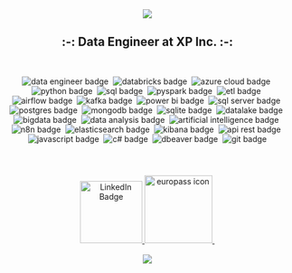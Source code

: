 <!-- HEADER -->
<div align="center"><img src="https://capsule-render.vercel.app/api?type=waving&color=ffffff&height=80&section=header&text=Charles%20Barros&fontSize=60&fontColor=fff"/></div>

<!-- ABOUT -->
<div align="center"> <h2>:-: Data Engineer at XP Inc. :-:</h2> </div>


<!-- TECH ICONS -->
<br>

<div align="center">
    
<img src="https://img.shields.io/badge/Data_Engineer-a?color=gray&style=plastic" title="data engineer" alt="data engineer badge"/>&nbsp;
<img src="https://img.shields.io/badge/Databricks-a?color=gray&style=plastic" title="datbricks" alt="databricks badge"/>&nbsp;
<img src="https://img.shields.io/badge/Azure_Cloud-a?color=gray&style=plastic" title="azure cloud" alt="azure cloud badge"/>&nbsp;
<img src="https://img.shields.io/badge/Python-a?color=gray&style=plastic" title="python" alt="python badge"/>&nbsp;
<img src="https://img.shields.io/badge/SQL-a?color=gray&style=plastic" title="sql" alt="sql badge"/>&nbsp;
<img src="https://img.shields.io/badge/PySpark-a?color=gray&style=plastic" title="pyspark" alt="pyspark badge"/>&nbsp;
<img src="https://img.shields.io/badge/ETL-a?color=gray&style=plastic" title="etl" alt="etl badge"/>&nbsp;
<img src="https://img.shields.io/badge/Airflow-a?color=gray&style=plastic" title="airflow" alt="airflow badge"/>&nbsp;
<img src="https://img.shields.io/badge/Kafka-a?color=gray&style=plastic" title="kafka" alt="kafka badge"/>&nbsp;
<img src="https://img.shields.io/badge/Power_BI-a?color=gray&style=plastic" title="power bi" alt="power bi badge"/>&nbsp;
<img src="https://img.shields.io/badge/SQL_Server-a?color=gray&style=plastic" title="sql server" alt="sql server badge"/>&nbsp;
<img src="https://img.shields.io/badge/Postgres-a?color=gray&style=plastic" title="postgres" alt="postgres badge"/>&nbsp;
<img src="https://img.shields.io/badge/MongoDB-a?color=gray&style=plastic" title="mongodb" alt="mongodb badge"/>&nbsp;
<img src="https://img.shields.io/badge/SQLite-a?color=gray&style=plastic" title="sqlite" alt="sqlite badge"/>&nbsp;
<img src="https://img.shields.io/badge/Datalake-a?color=gray&style=plastic" title="datalake" alt="datalake badge"/>&nbsp;
<img src="https://img.shields.io/badge/BigData-a?color=gray&style=plastic" title="bigdata" alt="bigdata badge"/>&nbsp;
<img src="https://img.shields.io/badge/Data_Analysis-a?color=gray&style=plastic" title="data analysis" alt="data analysis badge"/>&nbsp;
<img src="https://img.shields.io/badge/Artificial_Intelligence-a?color=gray&style=plastic" title="artificial intelligence" alt="artificial intelligence badge"/>&nbsp;
<img src="https://img.shields.io/badge/N8N-a?color=gray&style=plastic" title="n8n" alt="n8n badge"/>&nbsp;
<img src="https://img.shields.io/badge/ElasticSearch-a?color=gray&style=plastic" title="elasticsearch" alt="elasticsearch badge"/>&nbsp;
<img src="https://img.shields.io/badge/Kibana-a?color=gray&style=plastic" title="kibana" alt="kibana badge"/>&nbsp;
<img src="https://img.shields.io/badge/API_REST-a?color=gray&style=plastic" title="api rest" alt="api rest badge"/>&nbsp;
<img src="https://img.shields.io/badge/Javascript-a?color=gray&style=plastic" title="javascript" alt="javascript badge"/>&nbsp;
<img src="https://img.shields.io/badge/CSharp-a?color=gray&style=plastic" title="c#" alt="c# badge"/>&nbsp;
<img src="https://img.shields.io/badge/DBeaver-a?color=gray&style=plastic" title="dbeaver" alt="dbeaver badge"/>&nbsp;
<img src="https://img.shields.io/badge/Git-a?color=gray&style=plastic" title="git" alt="git badge"/>

</div>

<h1></h1>

</br>

<!-- SOCIAL -->
<div align="center">
  <a href="https://www.linkedin.com/in/charles-barros">
    <img src="https://img.shields.io/badge/LinkedIn-0077B5?style=plastic&logo=linkedin&logoColor=white" alt="LinkedIn Badge" width="110"/>
  </a>
  <a href="https://europa.eu/europass/eportfolio/api/eprofile/shared-profile/charles+barros-vitoriano/ee8d58b1-6aaf-492b-b04b-e63bc54975ae?view=html">
    <img src="https://img.shields.io/badge/Europass-red?style=plastic&logoColor=black" title="europass" alt="europass icon" width="120"/>&nbsp;
  </a>
</div>

</br>

<!-- FOOTER -->
<div align="center">
  <img src="https://capsule-render.vercel.app/api?type=waving&color=ffffff&height=80&section=footer&fontSize=40&fontColor=fff&text=-%20Thank%20You%20-"/>
</div>
